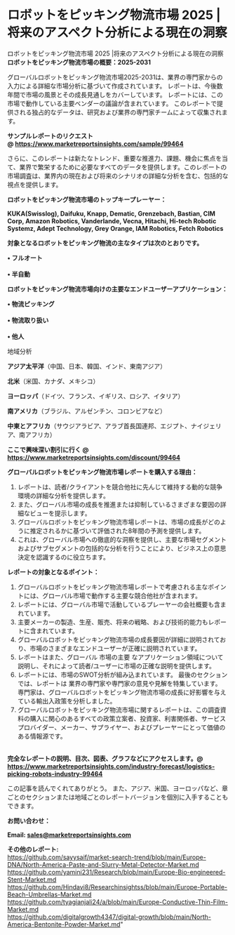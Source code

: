 # ロボットをピッキング物流市場 2025 |将来のアスペクト分析による現在の洞察
ロボットをピッキング物流市場 2025 |将来のアスペクト分析による現在の洞察
<strong><b>ロボットをピッキング物流市場の概要：2025-2031</b></strong>

グローバルロボットをピッキング物流市場2025-2031は、業界の専門家からの入力による詳細な市場分析に基づいて作成されています。 レポートは、今後数年間で市場の風景とその成長見通しをカバーしています。 レポートには、この市場で動作している主要ベンダーの議論が含まれています。 このレポートで提供される独占的なデータは、研究および業界の専門家チームによって収集されます。

<strong>サンプルレポートのリクエスト @ <a href=https://www.marketreportsinsights.com/sample/99464>https://www.marketreportsinsights.com/sample/99464</a></strong>

さらに、このレポートは新たなトレンド、重要な推進力、課題、機会に焦点を当て、業界で繁栄するために必要なすべてのデータを提供します。このレポートの市場調査は、業界内の現在および将来のシナリオの詳細な分析を含む、包括的な視点を提供します。

<strong>ロボットをピッキング物流市場のトップキープレーヤー：</strong>

<strong>KUKA(Swisslog), Daifuku, Knapp, Dematic, Grenzebach, Bastian, CIM Corp, Amazon Robotics, Vanderlande, Vecna, Hitachi, Hi-tech Robotic Systemz, Adept Technology, Grey Orange, IAM Robotics, Fetch Robotics</strong>

<strong><b>対象となるロボットをピッキング物流の主なタイプは次のとおりです。</b></strong>

<strong>• フルオート<br><br>• 半自動</strong>

<strong><b>ロボットをピッキング物流市場向けの主要なエンドユーザーアプリケーション：</b></strong>

<strong>• 物流ピッキング<br><br>• 物流取り扱い<br><br>• 他人</strong>

 地域分析

<strong><b>アジア太平洋</b></strong>（中国、日本、韓国、インド、東南アジア）

<strong><b>北米</b></strong>（米国、カナダ、メキシコ）

<strong><b>ヨーロッパ</b></strong>（ドイツ、フランス、イギリス、ロシア、イタリア）

<strong><b>南アメリカ</b></strong>（ブラジル、アルゼンチン、コロンビアなど）

<strong><b>中東とアフリカ</b></strong>（サウジアラビア、アラブ首長国連邦、エジプト、ナイジェリア、南アフリカ）

<strong>ここで興味深い割引に行く @ <a href=https://www.marketreportsinsights.com/discount/99464>https://www.marketreportsinsights.com/discount/99464</a></strong>

<strong><b>グローバルロボットをピッキング物流市場レポートを購入する理由：</b></strong>
<ol>
  <li>レポートは、読者/クライアントを競合他社に先んじて維持する動的な競争環境の詳細な分析を提供します。</li>
  <li>また、グローバル市場の成長を推進または抑制しているさまざまな要因の詳細なビューを提示します。</li>
  <li>グローバルロボットをピッキング物流市場レポートは、市場の成長がどのように推定されるかに基づいて評価された8年間の予測を提供します。</li>
  <li>これは、グローバル市場への徹底的な洞察を提供し、主要な市場セグメントおよびサブセグメントの包括的な分析を行うことにより、ビジネス上の意思決定を認識するのに役立ちます。</li>
</ol>
<strong><b>レポートの対象となるポイント：</b></strong>
<ol>
  <li>グローバルロボットをピッキング物流市場レポートで考慮される主なポイントには、グローバル市場で動作する主要な競合他社が含まれます。</li>
  <li>レポートには、グローバル市場で活動しているプレーヤーの会社概要も含まれています。</li>
  <li>主要メーカーの製造、生産、販売、将来の戦略、および技術的能力もレポートに含まれています。</li>
  <li>グローバルロボットをピッキング物流市場の成長要因が詳細に説明されており、市場のさまざまなエンドユーザーが正確に説明されています。</li>
  <li>レポートはまた、グローバル 市場の主要 なアプリケーション領域について説明し、それによって読者/ユーザーに市場の正確な説明を提供します。</li>
  <li>レポートには、市場のSWOT分析が組み込まれています。 最後のセクションでは、レポートは 業界の専門家や専門家の意見や見解を特集しています。 専門家は、グローバルロボットをピッキング物流市場の成長に好影響を与えている輸出入政策を分析しました。</li>
  <li>グローバルロボットをピッキング物流市場に関するレポートは、この調査資料の購入に関心のあるすべての政策立案者、投資家、利害関係者、サービスプロバイダー、メーカー、サプライヤー、およびプレーヤーにとって価値のある情報源です。</li>
</ol><br>
<strong>完全なレポートの説明、目次、図表、グラフなどにアクセスします。@ <a href=https://www.marketreportsinsights.com/industry-forecast/logistics-picking-robots-industry-99464>https://www.marketreportsinsights.com/industry-forecast/logistics-picking-robots-industry-99464</a></strong>

この記事を読んでくれてありがとう。 また、アジア、米国、ヨーロッパなど、章ごとのセクションまたは地域ごとのレポートバージョンを個別に入手することもできます。

<strong><b>お問い合わせ：</b></strong>

<strong>Email: </strong><a href=mailto:sales@marketreportsinsights.com><strong>sales@marketreportsinsights.com</strong></a>

<strong>その他のレポート:</strong>
<br>
<a href=https://github.com/sayysaif/market-search-trend/blob/main/Europe-DNA/North-America-Paste-and-Slurry-Metal-Detector-Market.md>https://github.com/sayysaif/market-search-trend/blob/main/Europe-DNA/North-America-Paste-and-Slurry-Metal-Detector-Market.md</a>
<br>
<a href=https://github.com/yamini231/Research/blob/main/Europe-Bio-engineered-Stent-Market.md>https://github.com/yamini231/Research/blob/main/Europe-Bio-engineered-Stent-Market.md</a>
<br>
<a href=https://github.com/Hindavi8/Researchinsightss/blob/main/Europe-Portable-Beach-Umbrellas-Market.md>https://github.com/Hindavi8/Researchinsightss/blob/main/Europe-Portable-Beach-Umbrellas-Market.md</a>
<br>
<a href=https://github.com/tyagianjali24/a/blob/main/Europe-Conductive-Thin-Film-Market.md>https://github.com/tyagianjali24/a/blob/main/Europe-Conductive-Thin-Film-Market.md</a>
<br>
<a href=https://github.com/digitalgrowth4347/digital-growth/blob/main/North-America-Bentonite-Powder-Market.md>https://github.com/digitalgrowth4347/digital-growth/blob/main/North-America-Bentonite-Powder-Market.md</a>"
